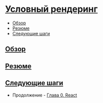 # [Условный рендеринг](../../index.md)

- [Обзор](#обзор)
- [Резюме](#резюме)
- [Следующие шаги](#следующие-шаги)

## [Обзор](#)

## [Резюме](#)

## [Следующие шаги](#)

- Продолжение - [Глава 0. React](<./0 md>)
